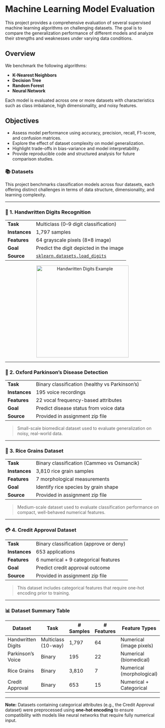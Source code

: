 # Machine Learning Model Evaluation

This project provides a comprehensive evaluation of several supervised machine learning algorithms on challenging datasets. The goal is to compare the generalization performance of different models and analyze their strengths and weaknesses under varying data conditions.

## Overview

We benchmark the following algorithms:

- **K-Nearest Neighbors**
- **Decision Tree**
- **Random Forest**
- **Neural Network**

Each model is evaluated across one or more datasets with characteristics such as class imbalance, high dimensionality, and noisy features.

## Objectives

- Assess model performance using accuracy, precision, recall, F1-score, and confusion matrices.
- Explore the effect of dataset complexity on model generalization.
- Highlight trade-offs in bias-variance and model interpretability.
- Provide reproducible code and structured analysis for future comparison studies.



### 📚 Datasets

This project benchmarks classification models across four datasets, each offering distinct challenges in terms of data structure, dimensionality, and learning complexity.

---

### 🔢 1. Handwritten Digits Recognition

|                                |                                  |
|--------------------------------|----------------------------------|
| **Task**     | Multiclass (0–9 digit classification)       |
| **Instances** | 1,797 samples                              |
| **Features**  | 64 grayscale pixels (8×8 image)             |
| **Goal**      | Predict the digit depicted in the image     |
| **Source**    | [`sklearn.datasets.load_digits`](https://scikit-learn.org/stable/modules/generated/sklearn.datasets.load_digits.html) |

<p align="center">
  <img src="https://scikit-learn.org/stable/_images/sphx_glr_plot_digits_classification_001.png" width="300" alt="Handwritten Digits Example"/>
</p>

---

### 🧬 2. Oxford Parkinson’s Disease Detection

|                                |                                  |
|--------------------------------|----------------------------------|
| **Task**     | Binary classification (healthy vs Parkinson’s) |
| **Instances** | 195 voice recordings                        |
| **Features**  | 22 vocal frequency-based attributes         |
| **Goal**      | Predict disease status from voice data       |
| **Source**    | Provided in assignment zip file             |

> Small-scale biomedical dataset used to evaluate generalization on noisy, real-world data.

---

### 🌾 3. Rice Grains Dataset

|                                |                                  |
|--------------------------------|----------------------------------|
| **Task**     | Binary classification (Cammeo vs Osmancik)   |
| **Instances** | 3,810 rice grain samples                    |
| **Features**  | 7 morphological measurements                |
| **Goal**      | Identify rice species by grain shape        |
| **Source**    | Provided in assignment zip file             |

> Medium-scale dataset used to evaluate classification performance on compact, well-behaved numerical features.

---

### 💳 4. Credit Approval Dataset

|                                |                                  |
|--------------------------------|----------------------------------|
| **Task**     | Binary classification (approve or deny)     |
| **Instances** | 653 applications                           |
| **Features**  | 6 numerical + 9 categorical features        |
| **Goal**      | Predict credit approval outcome             |
| **Source**    | Provided in assignment zip file             |

> This dataset includes categorical features that require one-hot encoding prior to training.

---

### 📊 Dataset Summary Table

| Dataset              | Task               | # Samples | # Features | Feature Types             |
|----------------------|--------------------|-----------|------------|----------------------------|
| Handwritten Digits   | Multiclass (10-way) | 1,797     | 64         | Numerical (image pixels)   |
| Parkinson’s Voice    | Binary              | 195       | 22         | Numerical (biomedical)     |
| Rice Grains          | Binary              | 3,810     | 7          | Numerical (morphological)  |
| Credit Approval      | Binary              | 653       | 15         | Numerical + Categorical    |

---

**Note:** Datasets containing categorical attributes (e.g., the Credit Approval dataset) were preprocessed using **one-hot encoding** to ensure compatibility with models like neural networks that require fully numerical input.
